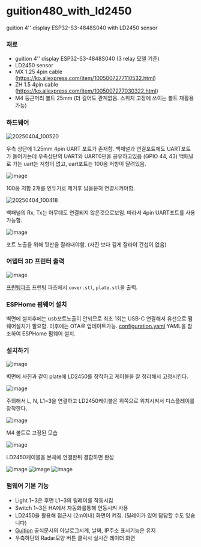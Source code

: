 # guition480_with_ld2450
guition 4'' display ESP32-S3-4848S040 with LD2450 sensor

### 재료
- guition 4'' display ESP32-S3-4848S040 (3 relay 모델 기준)
- LD2450 sensor
- MX 1.25 4pin cable (https://ko.aliexpress.com/item/1005007277110532.html)
- ZH 1.5 4pin cable (https://ko.aliexpress.com/item/1005007277030322.html)
- M4 둥근머리 볼트 25mm (더 길어도 관계없음. 스위치 고정에 쓰이는 볼트 재활용가능)

### 하드웨어
![20250404_100520](https://github.com/user-attachments/assets/110cf85d-78dd-4490-9936-346bdb5f3f59)

우측 상단에 1.25mm 4pin UART 포트가 존재함.
백패널과 연결포트에도 UART포트가 들어가는데 우측상단의 UART와 UART0핀을 공유하고있음 (GPIO 44, 43) 
백패널로 가는 uart는 저항이 없고, uart포트는 100옴 저항이 달려있음. 

![image](https://github.com/user-attachments/assets/eccc24ef-9188-4089-99c6-754f5f22a104)

100옴 저함 2개를 인두기로 제거후 납을묻혀 연결시켜야함.

![20250404_100418](https://github.com/user-attachments/assets/822efe3d-059b-403a-b36f-22f405a06086)

백패널의 Rx, Tx는 아무데도 연결되지 않은것으로보임.
따라서 4pin UART포트를 사용 가능함.

![image](https://github.com/user-attachments/assets/b6296e05-ef48-4c88-aae4-91ac7f33fd70)

포트 노출을 위해 뒷판을 잘라내야함. (사진 보다 깊게 잘라야 간섭이 없음)

### 어댑터 3D 프린터 출력
![image](https://github.com/user-attachments/assets/7cfcbe32-7a6a-458f-b7b9-c156670a34f7)

[프린팅파츠](https://github.com/wooooooooooook/guition480_with_ld2450/tree/main/printing%20parts)
프린팅 파츠에서 `cover.stl`, `plate.stl`을 출력.

### ESPHome 펌웨어 설치
벽면에 설치후에는 usb포트노출이 안되므로 최초 1회는 USB-C 연결해서 유선으로 펌웨어설치가 필요함.
이후에는 OTA로 업데이트가능. 
[configuration.yaml](https://github.com/wooooooooooook/guition480_with_ld2450/blob/main/esphome%20configuration/guition.yaml)
YAML을 참조하여 ESPHome 펌웨어 설치.

### 설치하기
![image](https://github.com/user-attachments/assets/748dec2e-e754-4aeb-88b1-2e5e764efeb9)

벽면에 사진과 같이 plate에 LD2450를 장착하고 케이블을 잘 정리해서 고정시킨다.

![image](https://github.com/user-attachments/assets/58a36884-8bc0-4e73-afeb-f3ff0228e65f)

주의해서 L, N, L1~3을 연결하고 LD2450케이블은 위쪽으로 위치시켜서 디스플레이를 장착한다.

![image](https://github.com/user-attachments/assets/76d232d0-d741-4f59-ac8e-7e8499bfe7e6)

M4 볼트로 고정된 모습

![image](https://github.com/user-attachments/assets/33ef70d4-cff1-4161-bc7d-31d5e897e3f9)

LD2450케이블을 본체에 연결한뒤 결합하면 완성

![image](https://github.com/user-attachments/assets/3f13a045-a6b8-484e-acb1-1dd9a4206324)
![image](https://github.com/user-attachments/assets/31ea0772-27b0-45b8-b8c5-89d06812b5d4)
![image](https://github.com/user-attachments/assets/d90dffc9-d535-4843-857b-d76246447aa5)


### 펌웨어 기본 기능
- Light 1~3은 후면 L1~3의 릴레이를 작동시킴
- Switch 1~3은 HA에서 자동화를통해 연동시켜 사용
- LD2450을 활용해 접근시 (2m이내) 화면이 켜짐. (딜레이가 있어 답답할 수도 있습니다)
- [Guition](https://devices.esphome.io/devices/Guition-ESP32-S3-4848S040) 공식문서의 아날로그시계, 날짜, IP주소 표시기능은 유지
- 우측하단의 Radar모양 버튼 클릭시 실시간 레이더 화면

